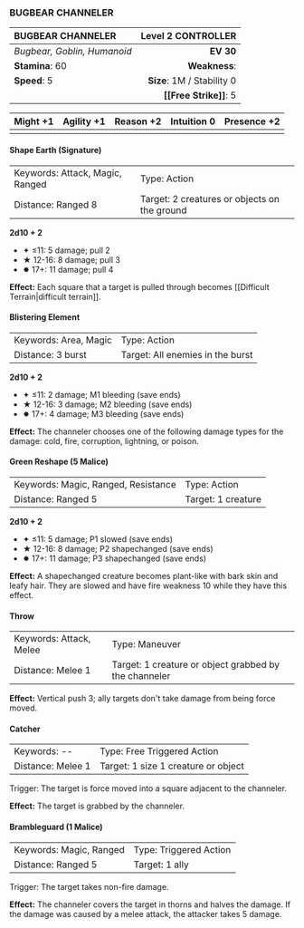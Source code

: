 ### BUGBEAR CHANNELER

| BUGBEAR CHANNELER           |     **Level 2 CONTROLLER** |
| :-------------------------- | -------------------------: |
| *Bugbear, Goblin, Humanoid* |                  **EV 30** |
| **Stamina**: 60             |              **Weakness**: |
| **Speed**: 5                | **Size**: 1M / Stability 0 |
|                             |     **[[Free Strike]]**: 5 |

| **Might** +1 | **Agility** +1 | **Reason** +2 | **Intuition** 0 | **Presence** +2 |
| ------------ | -------------- | ------------- | --------------- | --------------- |
|              |                |               |                 |                 |

#### Shape Earth (Signature)

|                                 |                                              |
| :------------------------------ | :------------------------------------------- |
| Keywords: Attack, Magic, Ranged | Type: Action                                 |
| Distance: Ranged 8              | Target: 2 creatures or objects on the ground |

**2d10 + 2**

- ✦ ≤11: 5 damage; pull 2
- ★ 12-16: 8 damage; pull 3
- ✸ 17+: 11 damage; pull 4

**Effect:** Each square that a target is pulled through becomes [[Difficult Terrain|difficult terrain]].

#### Blistering Element

|                       |                                  |
| :-------------------- | :------------------------------- |
| Keywords: Area, Magic | Type: Action                     |
| Distance: 3 burst     | Target: All enemies in the burst |

**2d10 + 2**

- ✦ ≤11: 2 damage; M1 bleeding (save ends)
- ★ 12-16: 3 damage; M2 bleeding (save ends)
- ✸ 17+: 4 damage; M3 bleeding (save ends)

**Effect:** The channeler chooses one of the following damage types for the damage: cold, fire, corruption, lightning, or poison.

#### Green Reshape (5 Malice)

|                                     |                    |
| :---------------------------------- | :----------------- |
| Keywords: Magic, Ranged, Resistance | Type: Action       |
| Distance: Ranged 5                  | Target: 1 creature |

**2d10 + 2**

- ✦ ≤11: 5 damage; P1 slowed (save ends)
- ★ 12-16: 8 damage; P2 shapechanged (save ends)
- ✸ 17+: 11 damage; P3 shapechanged (save ends)

**Effect:** A shapechanged creature becomes plant-like with bark skin and leafy hair. They are slowed and have fire weakness 10 while they have this effect.

#### Throw

|                         |                                                       |
| :---------------------- | :---------------------------------------------------- |
| Keywords: Attack, Melee | Type: Maneuver                                        |
| Distance: Melee 1       | Target: 1 creature or object grabbed by the channeler |

**Effect:** Vertical push 3; ally targets don't take damage from being force moved.

#### Catcher

|                   |                                     |
| :---------------- | :---------------------------------- |
| Keywords: --      | Type: Free Triggered Action         |
| Distance: Melee 1 | Target: 1 size 1 creature or object |

Trigger: The target is force moved into a square adjacent to the channeler.

**Effect:** The target is grabbed by the channeler.

#### Brambleguard (1 Malice)

|                         |                        |
| :---------------------- | :--------------------- |
| Keywords: Magic, Ranged | Type: Triggered Action |
| Distance: Ranged 5      | Target: 1 ally         |

Trigger: The target takes non-fire damage.

**Effect:** The channeler covers the target in thorns and halves the damage. If the damage was caused by a melee attack, the attacker takes 5 damage.
